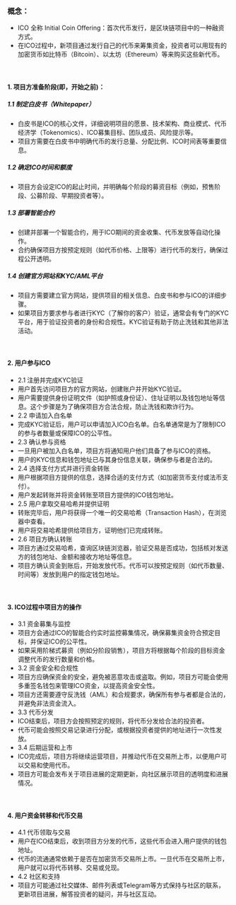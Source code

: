 ### 概念：
- ICO 全称 Initial Coin Offering：首次代币发行，是区块链项目中的一种融资方式。
- 在ICO过程中，新项目通过发行自己的代币来筹集资金，投资者可以用现有的加密货币如比特币（Bitcoin）、以太坊（Ethereum）等来购买这些新代币。

　

#### 1. 项目方准备阶段(即，开始之前)：
##### 1.1 制定白皮书（Whitepaper）
- 白皮书是ICO的核心文件，详细说明项目的愿景、技术架构、商业模式、代币经济学（Tokenomics）、ICO募集目标、团队成员、风险提示等。
- 项目方需要在白皮书中明确代币的发行总量、分配比例、ICO时间表等重要信息。
##### 1.2 确定ICO时间和额度
- 项目方会设定ICO的起止时间，并明确每个阶段的募资目标（例如，预售阶段、公募阶段、早期投资者等）。
##### 1.3 部署智能合约
- 创建并部署一个智能合约，用于ICO期间的资金收集、代币发放等自动化操作。
- 合约确保项目方按预定规则（如代币价格、上限等）进行代币的发行，确保过程公开透明。
##### 1.4 创建官方网站和KYC/AML平台
- 项目方需要建立官方网站，提供项目的相关信息、白皮书和参与ICO的详细步骤。
- 如果项目方要求参与者进行KYC（了解你的客户）验证，通常会有专门的KYC平台，用于验证投资者的身份和合规性。KYC验证有助于防止洗钱和其他非法活动。

　

#### 2. 用户参与ICO
- 2.1 注册并完成KYC验证
- 用户首先访问项目方的官方网站，创建账户并开始KYC验证。
- 用户需要提供身份证明文件（如护照或身份证）、住址证明以及钱包地址等信息。这个步骤是为了确保项目方合法合规，防止洗钱和欺诈行为。
- 2.2 申请加入白名单
- 完成KYC验证后，用户可以申请加入ICO白名单。白名单通常是为了限制ICO的参与者数量或保障ICO的公平性。
- 2.3 确认参与资格
- 一旦用户被加入白名单，项目方将通知用户他们具备了参与ICO的资格。
- 用户的KYC信息和钱包地址已与其身份信息关联，确保参与者是合法的。
- 2.4 选择支付方式并进行资金转账
- 用户根据项目方提供的信息，选择合适的支付方式（如加密货币支付或法币支付）。
- 用户发起转账并将资金转账至项目方提供的ICO钱包地址。
- 2.5 用户拿取交易哈希并提供证明
- 转账完毕后，用户将获得一个唯一的交易哈希（Transaction Hash），在浏览器中查看。
- 用户将交易哈希提供给项目方，证明他们已完成转账。
- 2.6 项目方确认转账
- 项目方通过交易哈希，查询区块链浏览器，验证交易是否成功，包括核对发送方的钱包地址、金额和接收方地址等信息。
- 项目方确认资金到账后，开始发放代币。代币可以按预定规则（如代币数量、时间等）发放到用户的指定钱包地址。

　

#### 3. ICO过程中项目方的操作
- 3.1 资金募集与监控
- 项目方会通过ICO的智能合约实时监控募集情况，确保募集资金符合预定目标，并保证ICO的公平性。
- 如果采用阶梯式募资（例如分阶段销售），项目方将根据每个阶段的目标资金调整代币的发行数量和价格。
- 3.2 资金安全和合规性
- 项目方应确保资金的安全，避免被恶意攻击或盗取。例如，项目方可能会使用多重签名钱包来管理ICO资金，以提高资金安全性。
- 项目方还需要遵守反洗钱（AML）和合规要求，确保所有参与者都是合法的，并避免非法资金流入。
- 3.3 代币分发
- ICO结束后，项目方会按照预定的规则，将代币分发给合法的投资者。
- 代币可能会按照交易记录进行分配，或根据投资者提供的地址进行一次性发放。
- 3.4 后期运营和上市
- ICO完成后，项目方将继续运营项目，并推动代币在交易所上市，以便用户可以交易和使用代币。
- 项目方可能会发布关于项目进展的定期更新，向社区展示项目的透明度和进展情况。

　

#### 4. 用户资金转移和代币交易
- 4.1 代币领取与交易
- 用户在ICO结束后，收到项目方分发的代币，这些代币会进入用户提供的钱包地址。
- 代币的流通通常依赖于是否在加密货币交易所上市。一旦代币在交易所上市，用户就可以将代币转移、交易或兑现。
- 4.2 社区和支持
- 项目方可能通过社交媒体、邮件列表或Telegram等方式保持与社区的联系，更新项目进展，解答投资者的疑问，并与社区互动。